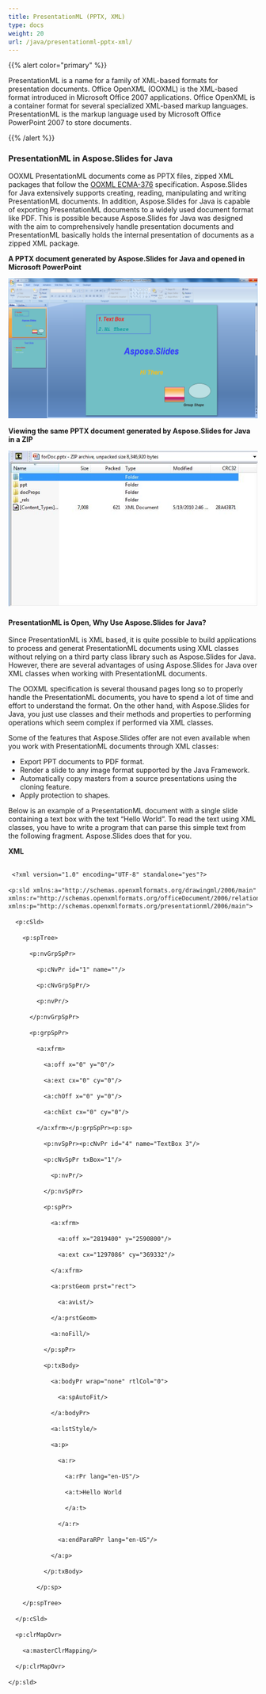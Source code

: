 ```yaml
---
title: PresentationML (PPTX, XML)
type: docs
weight: 20
url: /java/presentationml-pptx-xml/
---
```


{{% alert color="primary" %}} 

PresentationML is a name for a family of XML-based formats for presentation documents. Office OpenXML (OOXML) is the XML-based format introduced in Microsoft Office 2007 applications. Office OpenXML is a container format for several specialized XML-based markup languages. PresentationML is the markup language used by Microsoft Office PowerPoint 2007 to store documents.

{{% /alert %}} 
### **PresentationML in Aspose.Slides for Java**
OOXML PresentationML documents come as PPTX files, zipped XML packages that follow the [OOXML ECMA-376](http://www.ecma-international.org/publications/standards/Ecma-376.htm) specification. Aspose.Slides for Java extensively supports creating, reading, manipulating and writing PresentationML documents. In addition, Aspose.Slides for Java is capable of exporting PresentationML documents to a widely used document format like PDF. This is possible because Aspose.Slides for Java was designed with the aim to comprehensively handle presentation documents and PresentationML basically holds the internal presentation of documents as a zipped XML package.

**A PPTX document generated by Aspose.Slides for Java and opened in Microsoft PowerPoint** 

![todo:image_alt_text](presentationml-pptx-xml_1.png)



**Viewing the same PPTX document generated by Aspose.Slides for Java in a ZIP** 

![todo:image_alt_text](presentationml-pptx-xml_2.jpg)


#### **PresentationML is Open, Why Use Aspose.Slides for Java?**
Since PresentationML is XML based, it is quite possible to build applications to process and generat PresentationML documents using XML classes without relying on a third party class library such as Aspose.Slides for Java. However, there are several advantages of using Aspose.Slides for Java over XML classes when working with PresentationML documents.

The OOXML specification is several thousand pages long so to properly handle the PresentationML documents, you have to spend a lot of time and effort to understand the format. On the other hand, with Aspose.Slides for Java, you just use classes and their methods and properties to performing operations which seem complex if performed via XML classes.

Some of the features that Aspose.Slides offer are not even available when you work with PresentationML documents through XML classes:

- Export PPT documents to PDF format.
- Render a slide to any image format supported by the Java Framework.
- Automatically copy masters from a source presentations using the cloning feature.
- Apply protection to shapes.

Below is an example of a PresentationML document with a single slide containing a text box with the text “Hello World”. To read the text using XML classes, you have to write a program that can parse this simple text from the following fragment. Aspose.Slides does that for you.

**XML**

```

 <?xml version="1.0" encoding="UTF-8" standalone="yes"?>

<p:sld xmlns:a="http://schemas.openxmlformats.org/drawingml/2006/main" xmlns:r="http://schemas.openxmlformats.org/officeDocument/2006/relationships" xmlns:p="http://schemas.openxmlformats.org/presentationml/2006/main">

  <p:cSld>

    <p:spTree>

      <p:nvGrpSpPr>

        <p:cNvPr id="1" name=""/>

        <p:cNvGrpSpPr/>

        <p:nvPr/>

      </p:nvGrpSpPr>

      <p:grpSpPr>

        <a:xfrm>

          <a:off x="0" y="0"/>

          <a:ext cx="0" cy="0"/>

          <a:chOff x="0" y="0"/>

          <a:chExt cx="0" cy="0"/>

        </a:xfrm></p:grpSpPr><p:sp>

          <p:nvSpPr><p:cNvPr id="4" name="TextBox 3"/>

          <p:cNvSpPr txBox="1"/>

            <p:nvPr/>

          </p:nvSpPr>

          <p:spPr>

            <a:xfrm>

              <a:off x="2819400" y="2590800"/>

              <a:ext cx="1297086" cy="369332"/>

            </a:xfrm>

            <a:prstGeom prst="rect">

              <a:avLst/>

            </a:prstGeom>

            <a:noFill/>

          </p:spPr>

          <p:txBody>

            <a:bodyPr wrap="none" rtlCol="0">

              <a:spAutoFit/>

            </a:bodyPr>

            <a:lstStyle/>

            <a:p>

              <a:r>

                <a:rPr lang="en-US"/>

                <a:t>Hello World

                </a:t>

              </a:r>

              <a:endParaRPr lang="en-US"/>

            </a:p>

          </p:txBody>

        </p:sp>

    </p:spTree>

  </p:cSld>

  <p:clrMapOvr>

    <a:masterClrMapping/>

  </p:clrMapOvr>

</p:sld>



```
